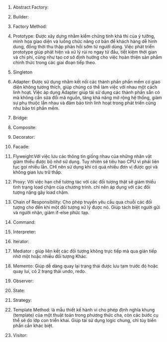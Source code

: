 1. Abstract Factory: 

2. Builder:
3. Factory Method:
4. Prototype: Được xây dựng nhằm kiểm chứng tính khả thi của ý tưởng, minh họa giao diện và luồng chức năng cơ bản để khách hàng dễ hình dung, đồng thời thu thập phản hồi sớm từ người dùng. Việc phát triển prototype giúp phát hiện và xử lý rủi ro ngay từ đầu, tiết kiệm thời gian và chi phí, cũng như tạo cơ sở định hướng cho việc hoàn thiện sản phẩm chính thức trong các giai đoạn tiếp theo.
5. Singleton
6. Adapter: Được sử dụng nhằm kết nối các thành phần phần mềm có giao diện không tương thích, giúp chúng có thể làm việc với nhau một cách linh hoạt. Việc áp dụng Adapter giúp tái sử dụng các thành phần sẵn có mà không cần sửa đổi mã nguồn, tăng khả năng mở rộng hệ thống, giảm sự phụ thuộc lẫn nhau và đảm bảo tính linh hoạt trong phát triển cũng như bảo trì phần mềm.
7. Bridge:
8. Composite:
9. Decorator:
10. Facade:
11. Flyweight:Với việc lưu các thông tin giống nhau của những nhân vật giảm thiểu được bộ nhớ sử dụng. Tuy nhiên sẽ tiêu hao CPU vì phải liên tục gọi nhiều lần. CHỉ nên sử dụng khi có quá nhiều đơn vị được gọi và không gian lưu trữ thấp.
12. Proxy: Với việc hạn chế tương tác với các đối tượng thật sẽ giảm thiểu tình trạng load chậm của chương trình. chỉ nên áp dụng với các đối tượng nặng gây load chậm.
13.  Chain of Responsibility: Cho phép truyền yêu cầu qua chuỗi các đối tượng cho đến khi một đối tượng xử lý được nó. Giúp tách biệt người gửi và người nhận, giảm if-else phức tạp.
14.  Command:
15.  Interpreter:
16.  Iterator:
17.  Mediator : giúp liên kết các đối tượng không trực tiếp mà qua gián tiếp nhờ một hoặc nhiều đối tượng Khác.
18.  Memento: Giúp dễ dàng quay lại trạng thái được lưu tạm trước đó hoặc quay lui, có 2 trạng thái undo, redo.
19.  Observer:
20.  State:
21.  Strategy:
22.  Template Method: là mẫu thiết kế hành vi cho phép định nghĩa khung (template) của một thuật toán trong phương thức cha, còn các bước cụ thể sẽ do lớp con triển khai. Giúp tái sử dụng logic chung, chỉ tùy biến phần cần khác biệt.
23.  Visitor:
